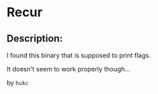 
# Recur
## Description:
I found this binary that is supposed to print flags.

It doesn't seem to work properly though...

by `hukc`

